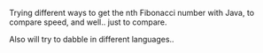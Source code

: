 Trying different ways to get the nth Fibonacci number with Java, to compare speed, and well.. just to compare.

Also will try to dabble in different languages.. 

